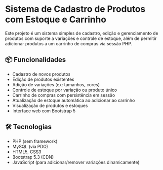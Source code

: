 # Sistema de Cadastro de Produtos com Estoque e Carrinho

Este projeto é um sistema simples de cadastro, edição e gerenciamento de produtos com suporte a variações e controle de estoque, além de permitir adicionar produtos a um carrinho de compras via sessão PHP.

## 📦 Funcionalidades

- Cadastro de novos produtos
- Edição de produtos existentes
- Adição de variações (ex: tamanhos, cores)
- Controle de estoque por variação ou produto único
- Carrinho de compras com persistência em sessão
- Atualização de estoque automática ao adicionar ao carrinho
- Visualização de produtos e estoques
- Interface web com Bootstrap 5

## 🛠️ Tecnologias

- PHP (sem framework)
- MySQL (via PDO)
- HTML5, CSS3
- Bootstrap 5.3 (CDN)
- JavaScript (para adicionar/remover variações dinamicamente)

